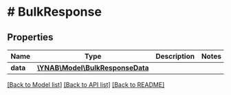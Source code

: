 # # BulkResponse

## Properties

Name | Type | Description | Notes
------------ | ------------- | ------------- | -------------
**data** | [**\YNAB\Model\BulkResponseData**](BulkResponseData.md) |  | 

[[Back to Model list]](../../README.md#documentation-for-models) [[Back to API list]](../../README.md#documentation-for-api-endpoints) [[Back to README]](../../README.md)


